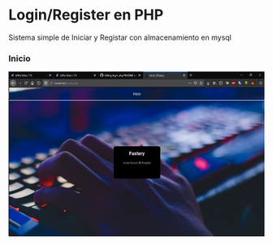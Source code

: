 # Login/Register en PHP
Sistema simple de Iniciar y Registar con almacenamiento en mysql
### Inicio
<img src="https://raw.githubusercontent.com/Veloz-X/login-php/master/img/1.JPG" height="325" width="600">
